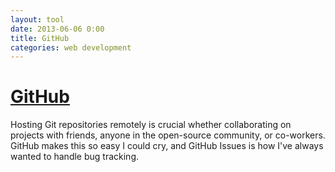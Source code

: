 ```yaml
---
layout: tool
date: 2013-06-06 0:00
title: GitHub
categories: web development
---
```


# [GitHub](http://github.com)

Hosting Git repositories remotely is crucial whether collaborating on projects
with friends, anyone in the open-source community, or co-workers. GitHub makes
this so easy I could cry, and GitHub Issues is how I've always wanted to handle
bug tracking.
